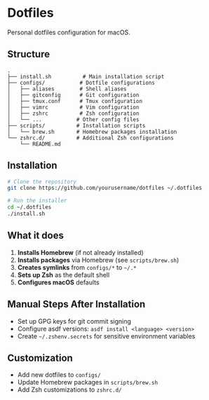 # Dotfiles

Personal dotfiles configuration for macOS.

## Structure

```
.
├── install.sh          # Main installation script
├── configs/           # Dotfile configurations
│   ├── aliases        # Shell aliases
│   ├── gitconfig      # Git configuration
│   ├── tmux.conf      # Tmux configuration
│   ├── vimrc          # Vim configuration
│   ├── zshrc          # Zsh configuration
│   └── ...           # Other config files
├── scripts/          # Installation scripts
│   └── brew.sh       # Homebrew packages installation
└── zshrc.d/          # Additional Zsh configurations
    └── README.md
```

## Installation

```bash
# Clone the repository
git clone https://github.com/yourusername/dotfiles ~/.dotfiles

# Run the installer
cd ~/.dotfiles
./install.sh
```

## What it does

1. **Installs Homebrew** (if not already installed)
2. **Installs packages** via Homebrew (see `scripts/brew.sh`)
3. **Creates symlinks** from `configs/*` to `~/.*`
4. **Sets up Zsh** as the default shell
5. **Configures macOS** defaults

## Manual Steps After Installation

- Set up GPG keys for git commit signing
- Configure asdf versions: `asdf install <language> <version>`
- Create `~/.zshenv.secrets` for sensitive environment variables

## Customization

- Add new dotfiles to `configs/`
- Update Homebrew packages in `scripts/brew.sh`
- Add Zsh customizations to `zshrc.d/`